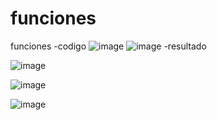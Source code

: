 # funciones
funciones
-codigo
![image](https://github.com/user-attachments/assets/239271bf-b44d-4cc5-b0b0-675050b439e0)
![image](https://github.com/user-attachments/assets/7cc2a057-8a67-4369-ac10-cc324692f76e)
-resultado

![image](https://github.com/user-attachments/assets/b79019ca-fd6e-42e7-9799-4a763e2a4bdd)

![image](https://github.com/user-attachments/assets/0a232723-f4a1-46a6-956b-4b8df646335d)

![image](https://github.com/user-attachments/assets/ada534a2-a5af-4d5e-b807-655d3623ba6a)



